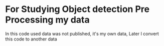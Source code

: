 # For Studying Object detection Pre Processing my data

In this code used data was not published, it's my own data, 
Later I convert this code to another data

